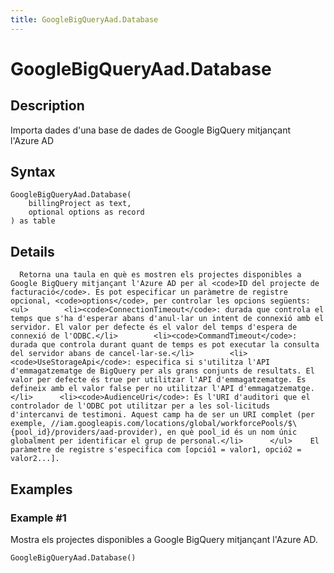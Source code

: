 ```yaml
---
title: GoogleBigQueryAad.Database
---
```


# GoogleBigQueryAad.Database


## Description

Importa dades d&#39;una base de dades de Google BigQuery mitjançant l&#39;Azure AD


## Syntax

```powerquery
GoogleBigQueryAad.Database(
    billingProject as text,
    optional options as record
) as table
```


## Details

      Retorna una taula en què es mostren els projectes disponibles a Google BigQuery mitjançant l'Azure AD per al <code>ID del projecte de facturació</code>. Es pot especificar un paràmetre de registre opcional, <code>options</code>, per controlar les opcions següents:      <ul>        <li><code>ConnectionTimeout</code>: durada que controla el temps que s'ha d'esperar abans d'anul·lar un intent de connexió amb el servidor. El valor per defecte és el valor del temps d'espera de connexió de l'ODBC.</li>        <li><code>CommandTimeout</code>: durada que controla durant quant de temps es pot executar la consulta del servidor abans de cancel·lar-se.</li>        <li><code>UseStorageApi</code>: especifica si s'utilitza l'API d'emmagatzematge de BigQuery per als grans conjunts de resultats. El valor per defecte és true per utilitzar l'API d'emmagatzematge. Es defineix amb el valor false per no utilitzar l'API d'emmagatzematge.</li>      <li><code>AudienceUri</code>: És l'URI d'auditori que el controlador de l'ODBC pot utilitzar per a les sol·licituds d'intercanvi de testimoni. Aquest camp ha de ser un URI complet (per exemple, //iam.googleapis.com/locations/global/workforcePools/$\{pool_id}/providers/aad-provider), en què pool_id és un nom únic globalment per identificar el grup de personal.</li>      </ul>    El paràmetre de registre s'especifica com [opció1 = valor1, opció2 = valor2...].     


## Examples

### Example #1 
Mostra els projectes disponibles a Google BigQuery mitjançant l&#39;Azure AD.
```powerquery
GoogleBigQueryAad.Database()
```



